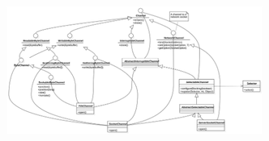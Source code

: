 
![java nio class diagram](https://github.com/7123531a/7123531a.github.io/blob/master/images/java-nio.svg)

